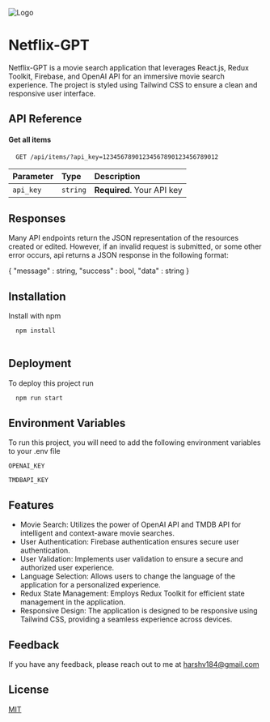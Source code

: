 
![Logo](https://cdn.cookielaw.org/logos/dd6b162f-1a32-456a-9cfe-897231c7763c/4345ea78-053c-46d2-b11e-09adaef973dc/Netflix_Logo_PMS.png)


# Netflix-GPT

Netflix-GPT is a movie search application that leverages React.js, Redux Toolkit, Firebase, and OpenAI API for an immersive movie search experience. The project is styled using Tailwind CSS to ensure a clean and responsive user interface.

## API Reference

#### Get all items

```http
  GET /api/items/?api_key=12345678901234567890123456789012
```

| Parameter | Type     | Description                |
| :-------- | :------- | :------------------------- |
| `api_key` | `string` | **Required**. Your API key |

## Responses

Many API endpoints return the JSON representation of the resources created or edited. However, if an invalid request is submitted, or some other error occurs, api returns a JSON response in the following format:

{
  "message" : string,
  "success" : bool,
  "data"    : string
}




## Installation

Install with npm

```bash
  npm install 
  
```
    
## Deployment

To deploy this project run

```bash
  npm run start
```


## Environment Variables

To run this project, you will need to add the following environment variables to your .env file

`OPENAI_KEY`

`TMDBAPI_KEY`


## Features

- Movie Search: Utilizes the power of OpenAI API and TMDB API for intelligent and context-aware movie searches.
- User Authentication: Firebase authentication ensures secure user authentication.
- User Validation: Implements user validation to ensure a secure and authorized user experience.
- Language Selection: Allows users to change the language of the application for a personalized experience.
- Redux State Management: Employs Redux Toolkit for efficient state management in the application.
- Responsive Design: The application is designed to be responsive using Tailwind CSS, providing a seamless experience across devices.


## Feedback

If you have any feedback, please reach out to me at 
harshv184@gmail.com

## License

[MIT](https://choosealicense.com/licenses/mit/)

